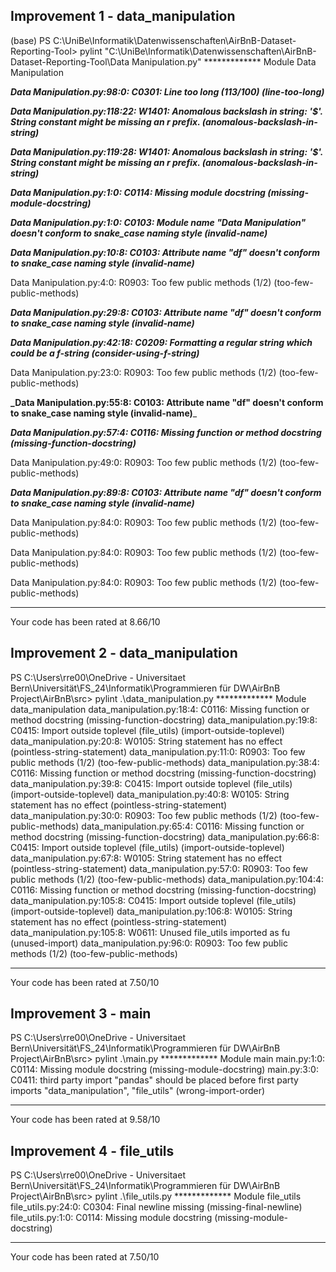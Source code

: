 ## Improvement 1 - data_manipulation

(base) PS C:\UniBe\Informatik\Datenwissenschaften\AirBnB-Dataset-Reporting-Tool> pylint "C:\UniBe\Informatik\Datenwissenschaften\AirBnB-Dataset-Reporting-Tool\Data Manipulation.py"
************* Module Data Manipulation

**_Data Manipulation.py:98:0: C0301: Line too long (113/100) (line-too-long)_**

**_Data Manipulation.py:118:22: W1401: Anomalous backslash in string: '\$'. String constant might be missing an r prefix. (anomalous-backslash-in-string)_**

**_Data Manipulation.py:119:28: W1401: Anomalous backslash in string: '\$'. String constant might be missing an r prefix. (anomalous-backslash-in-string)_**

**_Data Manipulation.py:1:0: C0114: Missing module docstring (missing-module-docstring)_**

**_Data Manipulation.py:1:0: C0103: Module name "Data Manipulation" doesn't conform to snake_case naming style (invalid-name)_**

**_Data Manipulation.py:10:8: C0103: Attribute name "df" doesn't conform to snake_case naming style (invalid-name)_**

Data Manipulation.py:4:0: R0903: Too few public methods (1/2) (too-few-public-methods)

**_Data Manipulation.py:29:8: C0103: Attribute name "df" doesn't conform to snake_case naming style (invalid-name)_**

**_Data Manipulation.py:42:18: C0209: Formatting a regular string which could be a f-string (consider-using-f-string)_**

Data Manipulation.py:23:0: R0903: Too few public methods (1/2) (too-few-public-methods)

**_Data Manipulation.py:55:8: C0103: Attribute name "df" doesn't conform to snake_case naming style (invalid-name)**_

**_Data Manipulation.py:57:4: C0116: Missing function or method docstring (missing-function-docstring)_**

Data Manipulation.py:49:0: R0903: Too few public methods (1/2) (too-few-public-methods)

**_Data Manipulation.py:89:8: C0103: Attribute name "df" doesn't conform to snake_case naming style (invalid-name)_**

Data Manipulation.py:84:0: R0903: Too few public methods (1/2) (too-few-public-methods)

Data Manipulation.py:84:0: R0903: Too few public methods (1/2) (too-few-public-methods)

Data Manipulation.py:84:0: R0903: Too few public methods (1/2) (too-few-public-methods)

-----------------------------------
Your code has been rated at 8.66/10

## Improvement 2 - data_manipulation
PS C:\Users\rre00\OneDrive - Universitaet Bern\Universität\FS_24\Informatik\Programmieren für DW\AirBnB Project\AirBnB\src> pylint .\data_manipulation.py
************* Module data_manipulation
data_manipulation.py:18:4: C0116: Missing function or method docstring (missing-function-docstring)
data_manipulation.py:19:8: C0415: Import outside toplevel (file_utils) (import-outside-toplevel)
data_manipulation.py:20:8: W0105: String statement has no effect (pointless-string-statement)
data_manipulation.py:11:0: R0903: Too few public methods (1/2) (too-few-public-methods)
data_manipulation.py:38:4: C0116: Missing function or method docstring (missing-function-docstring)
data_manipulation.py:39:8: C0415: Import outside toplevel (file_utils) (import-outside-toplevel)
data_manipulation.py:40:8: W0105: String statement has no effect (pointless-string-statement)
data_manipulation.py:30:0: R0903: Too few public methods (1/2) (too-few-public-methods)
data_manipulation.py:65:4: C0116: Missing function or method docstring (missing-function-docstring)
data_manipulation.py:66:8: C0415: Import outside toplevel (file_utils) (import-outside-toplevel)
data_manipulation.py:67:8: W0105: String statement has no effect (pointless-string-statement)
data_manipulation.py:57:0: R0903: Too few public methods (1/2) (too-few-public-methods)
data_manipulation.py:104:4: C0116: Missing function or method docstring (missing-function-docstring)
data_manipulation.py:105:8: C0415: Import outside toplevel (file_utils) (import-outside-toplevel)
data_manipulation.py:106:8: W0105: String statement has no effect (pointless-string-statement)
data_manipulation.py:105:8: W0611: Unused file_utils imported as fu (unused-import)
data_manipulation.py:96:0: R0903: Too few public methods (1/2) (too-few-public-methods)

-----------------------------------
Your code has been rated at 7.50/10

## Improvement 3 - main
PS C:\Users\rre00\OneDrive - Universitaet Bern\Universität\FS_24\Informatik\Programmieren für DW\AirBnB Project\AirBnB\src> pylint .\main.py
************* Module main
main.py:1:0: C0114: Missing module docstring (missing-module-docstring)
main.py:3:0: C0411: third party import "pandas" should be placed before first party imports "data_manipulation", "file_utils"  (wrong-import-order)

-----------------------------------
Your code has been rated at 9.58/10

## Improvement 4 - file_utils
PS C:\Users\rre00\OneDrive - Universitaet Bern\Universität\FS_24\Informatik\Programmieren für DW\AirBnB Project\AirBnB\src> pylint .\file_utils.py
************* Module file_utils
file_utils.py:24:0: C0304: Final newline missing (missing-final-newline)
file_utils.py:1:0: C0114: Missing module docstring (missing-module-docstring)

-----------------------------------
Your code has been rated at 7.50/10